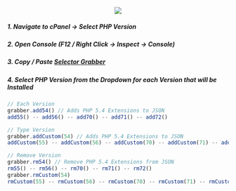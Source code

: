 <p align="center"><img src="https://cloudypro.com/wp-content/uploads/2015/05/cpanel-logo-300x108.png"></img></p>


##### 1. Navigate to cPanel -> Select PHP Version
##### 2. Open Console (F12 / Right Click -> Inspect -> Console)
##### 3. Copy / Paste <a href="https://github.com/i-den/utilities/blob/master/JavaScript/selectorGrabber.js">Selector Grabber</a> 
##### 4. Select PHP Version from the Dropdown for each Version that will be Installed

```javascript
// Each Version
grabber.add54() // Adds PHP 5.4 Extensions to JSON
add55() -- add56() -- add70() -- add71() -- add72()

// Type Version
grabber.addCustom(54) // Adds PHP 5.4 Extensions to JSON
addCustom(55) -- addCustom(56) -- addCustom(70) -- addCustom(71) -- addCustom(72)

// Remove Version
grabber.rm54() // Remove PHP 5.4 Extensions from JSON
rm55() -- rm56() -- rm70() -- rm71() -- rm72()
grabber.rmCustom(54)
rmCustom(55) -- rmCustom(56) -- rmCustom(70) -- rmCustom(71) -- rmCustom(72)

```

